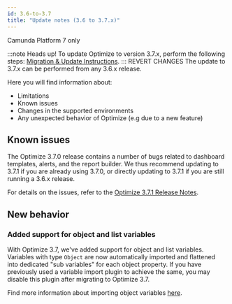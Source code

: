 ```yaml
---
id: 3.6-to-3.7
title: "Update notes (3.6 to 3.7.x)"
---
```


<span class="badge badge--platform">Camunda Platform 7 only</span>

:::note Heads up!
To update Optimize to version 3.7.x, perform the following steps: [Migration & Update Instructions](./instructions.md).
:::
REVERT CHANGES
The update to 3.7.x can be performed from any 3.6.x release.

Here you will find information about:

* Limitations
* Known issues
* Changes in the supported environments
* Any unexpected behavior of Optimize (e.g due to a new feature)

## Known issues

The Optimize 3.7.0 release contains a number of bugs related to dashboard templates, alerts, and the report builder. We thus recommend updating to 3.7.1 if you are already using 3.7.0, or directly updating to 3.7.1 if you are still running a 3.6.x release.

For details on the issues, refer to the [Optimize 3.7.1 Release Notes](https://jira.camunda.com/secure/ReleaseNote.jspa?projectId=10730&version=17434).

## New behavior

### Added support for object and list variables

With Optimize 3.7, we've added support for object and list variables. Variables with type `Object` are now automatically imported and flattened into dedicated "sub variables" for each object property. If you have previously used a variable import plugin to achieve the same, you may disable this plugin after migrating to Optimize 3.7.

Find more information about importing object variables [here](../../setup/object-variables).
